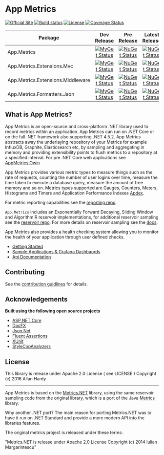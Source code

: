 # App Metrics

[![Official Site](https://img.shields.io/badge/site-appmetrics-blue.svg)](https://alhardy.github.io/app-metrics-docs/getting-started/intro.html) [![Build status](https://ci.appveyor.com/api/projects/status/r4x0et4g6mr5vttf?svg=true)](https://ci.appveyor.com/project/alhardy/appmetrics/branch/master) [![License](https://img.shields.io/badge/License-Apache%202.0-blue.svg)](https://opensource.org/licenses/Apache-2.0) [![Coverage Status](https://coveralls.io/repos/github/alhardy/AppMetrics/badge.svg?branch=master&cacheBuster=1)](https://coveralls.io/github/alhardy/AppMetrics?branch=master)

|Package|Dev Release|Pre Release|Latest Release|
|------|:--------:|:--------:|:--------:|
|App.Metrics|[![MyGet Status](https://img.shields.io/myget/alhardy/v/App.Metrics.svg)](https://www.myget.org/feed/alhardy/package/nuget/App.Metrics)|[![NuGet Status](https://img.shields.io/nuget/vpre/App.Metrics.svg)](https://www.nuget.org/packages/App.Metrics/)|[![NuGet Status](https://img.shields.io/nuget/v/App.Metrics.svg)](https://www.nuget.org/packages/App.Metrics/)
|App.Metrics.Extensions.Mvc|[![MyGet Status](https://img.shields.io/myget/alhardy/v/App.Metrics.Extensions.Mvc.svg)](https://www.myget.org/feed/alhardy/package/nuget/App.Metrics.Extensions.Mvc)|[![NuGet Status](https://img.shields.io/nuget/vpre/App.Metrics.Extensions.Mvc.svg)](https://www.nuget.org/packages/App.Metrics.Extensions.Mvc/)|[![NuGet Status](https://img.shields.io/nuget/v/App.Metrics.Extensions.Mvc.svg)](https://www.nuget.org/packages/App.Metrics.Extensions.Mvc/)
|App.Metrics.Extensions.Middleware|[![MyGet Status](https://img.shields.io/myget/alhardy/v/App.Metrics.Extensions.Middleware.svg)](https://www.myget.org/feed/alhardy/package/nuget/App.Metrics.Extensions.Middleware)|[![NuGet Status](https://img.shields.io/nuget/vpre/App.Metrics.Extensions.Middleware.svg)](https://www.nuget.org/packages/App.Metrics.Extensions.Middleware/)|[![NuGet Status](https://img.shields.io/nuget/v/App.Metrics.Extensions.Middleware.svg)](https://www.nuget.org/packages/App.Metrics.Extensions.Middleware/)
|App.Metrics.Formatters.Json|[![MyGet Status](https://img.shields.io/myget/alhardy/v/App.Metrics.Formatters.Json.svg)](https://www.myget.org/feed/alhardy/package/nuget/App.Metrics.Formatters.Json)|[![NuGet Status](https://img.shields.io/nuget/vpre/App.Metrics.Formatters.Json.svg)](https://www.nuget.org/packages/App.Metrics.Formatters.Json/)|[![NuGet Status](https://img.shields.io/nuget/v/App.Metrics.Formatters.Json.svg)](https://www.nuget.org/packages/App.Metrics.Formatters.Json/)|

## What is App Metrics?

App Metrics is an open-source and cross-platform .NET library used to record metrics within an application. App Metrics can run on .NET Core or on the full .NET framework also supporting .NET 4.5.2. App Metrics abstracts away the underlaying repository of your Metrics for example InfluxDB, Graphite, Elasticsearch etc, by sampling and aggregating in memory and providing extensibility points to flush metrics to a repository at a specified interval. For pre .NET Core web applications see [AppMetrics.Owin](https://github.com/alhardy/AppMetrics.Owin)

App Metrics provides various metric types to measure things such as the rate of requests, counting the number of user logins over time, measure the time taken to execute a database query, measure the amount of free memory and so on. Metrics types supported are Gauges, Counters, Meters, Histograms and Timers and Application Performance Indexes [Apdex](http://apdex.org/overview.html).

For metric reporting capabilities see the [reporting repo](https://github.com/alhardy/AppMetrics.Reporters).

`App.Metrics` includes an Exponentially Forward Decaying, Sliding Window and Algorithm R reservoir implementations, for additional reservoir sampling see the [reservoir repo](https://github.com/alhardy/AppMetrics.Reservoirs). For more details on reservoir sampling see the [docs](https://alhardy.github.io/app-metrics-docs/getting-started/sampling/index.html).

App Metrics also provides a health checking system allowing you to monitor the health of your application through user defined checks.

- [Getting Started](https://alhardy.github.io/app-metrics-docs/getting-started/intro.html)
- [Sample Applications & Grafana Dashbaords](https://github.com/alhardy/AppMetrics.Samples)
- [Api Documentation](https://alhardy.github.io/app-metrics-docs/api/index.html)

## Contributing

See the [contribution guidlines](CONTRIBUTING.md) for details.

## Acknowledgements

**Built using the following open source projects**

* [ASP.NET Core](https://github.com/aspnet)
* [DocFX](https://dotnet.github.io/docfx/)
* [Json.Net](http://www.newtonsoft.com/json)
* [Fluent Assertions](http://www.fluentassertions.com/)
* [XUnit](https://xunit.github.io/)
* [StyleCopAnalyzers](https://github.com/DotNetAnalyzers/StyleCopAnalyzers)


## License

This library is release under Apache 2.0 License ( see LICENSE ) Copyright (c) 2016 Allan Hardy

----------

App Metrics is based on the [Metrics.NET](https://github.com/etishor/Metrics.NET) library, using the same reservoir sampling code from the original library, which is a port of the Java [Metrics](https://github.com/dropwizard/metrics) library. 

Why another .NET port? The main reason for porting Metrics.NET was to have it run on .NET Standard and provide a more modern API into the libraries features.

The original metrics project is released under these terms:

"Metrics.NET is release under Apache 2.0 License Copyright (c) 2014 Iulian Margarintescu"
